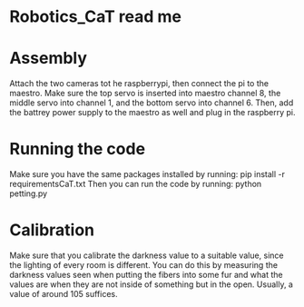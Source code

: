 # Robotics_CaT read me

# Assembly
Attach the two cameras tot he raspberrypi, then connect the pi to the maestro. Make sure the top servo is inserted into maestro channel 8, the middle servo into channel 1, and the bottom servo into channel 6. Then, add  the battrey power supply to the maestro as well and plug in the raspberry pi.

# Running the code
Make sure you have the same packages installed by running:
pip install -r requirementsCaT.txt
Then you can run the code by running:
python petting.py

# Calibration
Make sure that you calibrate the darkness value to a suitable value, since the lighting of every room is different. You can do this by measuring the darkness values seen when putting the fibers into some fur and what the values are when they are not inside of something but in the open. Usually, a value of around 105 suffices.
